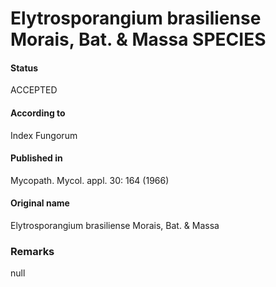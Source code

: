 # Elytrosporangium brasiliense Morais, Bat. & Massa SPECIES

#### Status
ACCEPTED

#### According to
Index Fungorum

#### Published in
Mycopath. Mycol. appl. 30: 164 (1966)

#### Original name
Elytrosporangium brasiliense Morais, Bat. & Massa

### Remarks
null